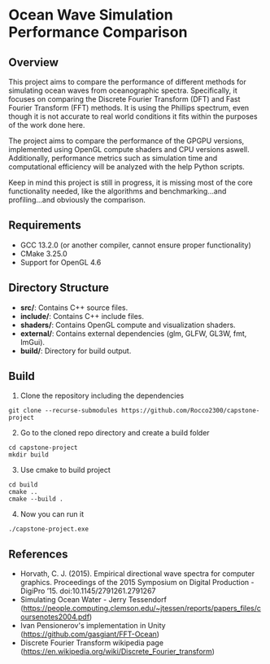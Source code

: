 # Ocean Wave Simulation Performance Comparison

## Overview
This project aims to compare the performance of different methods for simulating ocean waves from oceanographic spectra. Specifically, it focuses on comparing the Discrete Fourier Transform (DFT) and Fast Fourier Transform (FFT) methods. It is using the Phillips spectrum, even though it is not accurate to real world conditions it fits within the purposes of the work done here. 

The project aims to compare the performance of the GPGPU versions, implemented using OpenGL compute shaders and CPU versions aswell. Additionally, performance metrics such as simulation time and computational efficiency will be analyzed with the help Python scripts.

Keep in mind this project is still in progress, it is missing most of the core functionality needed, like the algorithms and benchmarking...and profiling...and obviously the comparison. 

## Requirements
- GCC 13.2.0 (or another compiler, cannot ensure proper functionality)
- CMake 3.25.0
- Support for OpenGL 4.6

## Directory Structure
- **src/**: Contains C++ source files.
- **include/**: Contains C++ include files.
- **shaders/**: Contains OpenGL compute and visualization shaders.
- **external/**: Contains external dependencies (glm, GLFW, GL3W, fmt, ImGui).
- **build/**: Directory for build output.

## Build
1. Clone the repository including the dependencies
```shell
git clone --recurse-submodules https://github.com/Rocco2300/capstone-project
```
2. Go to the cloned repo directory and create a build folder
```shell
cd capstone-project
mkdir build
```
3. Use cmake to build project
```shell
cd build
cmake ..
cmake --build .
```
4. Now you can run it 
```shell
./capstone-project.exe
```

## References
- Horvath, C. J. (2015). Empirical directional wave spectra for computer graphics. Proceedings of the 2015 Symposium on Digital Production - DigiPro  ’15. doi:10.1145/2791261.2791267
- Simulating Ocean Water - Jerry Tessendorf (https://people.computing.clemson.edu/~jtessen/reports/papers_files/coursenotes2004.pdf)
- Ivan Pensionerov's implementation in Unity (https://github.com/gasgiant/FFT-Ocean) 
- Discrete Fourier Transform wikipedia page (https://en.wikipedia.org/wiki/Discrete_Fourier_transform)